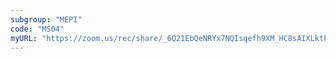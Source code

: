 ```yaml
---
subgroup: "MEPI"
code: "MS04"
myURL: "https://zoom.us/rec/share/_6Q21EbQeNRYx7NQIsqefh9XM_HC8sAIXLktPGB2PzRIHXarB_nZHJN0rwyuzPk.LI0pLpxNLByPvVjx"
---
```

